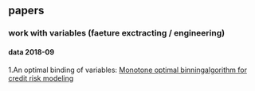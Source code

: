 ## papers


### work with variables (faeture exctracting / engineering)

#### data 2018-09

1.An optimal binding of variables: [Monotone optimal binningalgorithm for credit risk modeling](https://www.researchgate.net/publication/322520135_Monotone_optimal_binning_algorithm_for_credit_risk_modeling) 

